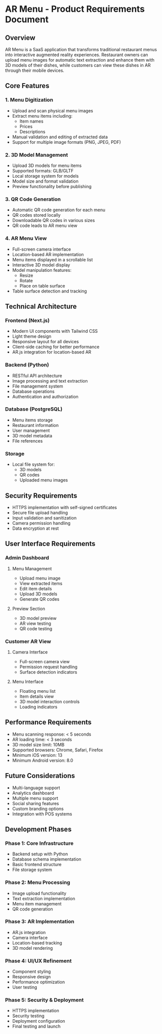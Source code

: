 # AR Menu - Product Requirements Document

## Overview

AR Menu is a SaaS application that transforms traditional restaurant menus into interactive augmented reality experiences. Restaurant owners can upload menu images for automatic text extraction and enhance them with 3D models of their dishes, while customers can view these dishes in AR through their mobile devices.

## Core Features

### 1. Menu Digitization

- Upload and scan physical menu images
- Extract menu items including:
  - Item names
  - Prices
  - Descriptions
- Manual validation and editing of extracted data
- Support for multiple image formats (PNG, JPEG, PDF)

### 2. 3D Model Management

- Upload 3D models for menu items
- Supported formats: GLB/GLTF
- Local storage system for models
- Model size and format validation
- Preview functionality before publishing

### 3. QR Code Generation

- Automatic QR code generation for each menu
- QR codes stored locally
- Downloadable QR codes in various sizes
- QR code leads to AR menu view

### 4. AR Menu View

- Full-screen camera interface
- Location-based AR implementation
- Menu items displayed in a scrollable list
- Interactive 3D model display
- Model manipulation features:
  - Resize
  - Rotate
  - Place on table surface
- Table surface detection and tracking

## Technical Architecture

### Frontend (Next.js)

- Modern UI components with Tailwind CSS
- Light theme design
- Responsive layout for all devices
- Client-side caching for better performance
- AR.js integration for location-based AR

### Backend (Python)

- RESTful API architecture
- Image processing and text extraction
- File management system
- Database operations
- Authentication and authorization

### Database (PostgreSQL)

- Menu items storage
- Restaurant information
- User management
- 3D model metadata
- File references

### Storage

- Local file system for:
  - 3D models
  - QR codes
  - Uploaded menu images

## Security Requirements

- HTTPS implementation with self-signed certificates
- Secure file upload handling
- Input validation and sanitization
- Camera permission handling
- Data encryption at rest

## User Interface Requirements

### Admin Dashboard

1. Menu Management

   - Upload menu image
   - View extracted items
   - Edit item details
   - Upload 3D models
   - Generate QR codes
2. Preview Section

   - 3D model preview
   - AR view testing
   - QR code testing

### Customer AR View

1. Camera Interface

   - Full-screen camera view
   - Permission request handling
   - Surface detection indicators
2. Menu Interface

   - Floating menu list
   - Item details view
   - 3D model interaction controls
   - Loading indicators

## Performance Requirements

- Menu scanning response: < 5 seconds
- AR loading time: < 3 seconds
- 3D model size limit: 10MB
- Supported browsers: Chrome, Safari, Firefox
- Minimum iOS version: 13
- Minimum Android version: 8.0

## Future Considerations

- Multi-language support
- Analytics dashboard
- Multiple menu support
- Social sharing features
- Custom branding options
- Integration with POS systems

## Development Phases

### Phase 1: Core Infrastructure

- Backend setup with Python
- Database schema implementation
- Basic frontend structure
- File storage system

### Phase 2: Menu Processing

- Image upload functionality
- Text extraction implementation
- Menu item management
- QR code generation

### Phase 3: AR Implementation

- AR.js integration
- Camera interface
- Location-based tracking
- 3D model rendering

### Phase 4: UI/UX Refinement

- Component styling
- Responsive design
- Performance optimization
- User testing

### Phase 5: Security & Deployment

- HTTPS implementation
- Security testing
- Deployment configuration
- Final testing and launch
